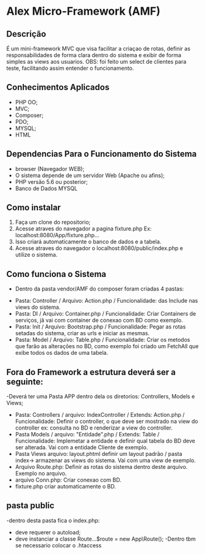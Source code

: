 # Alex Micro-Framework (AMF)

## Descrição 

É um mini-framework MVC que visa facilitar a criaçao de rotas, definir as responsabilidades de forma clara dentro do sistema e exibir de forma simples as views aos usuarios. OBS: foi feito um select de clientes para teste, facilitando assim entender o funcionamento.

## Conhecimentos Aplicados

* PHP OO;
* MVC;
* Composer;
* PDO;
* MYSQL;
* HTML


## Dependencias Para o Funcionamento do Sistema 

* browser (Navegador WEB);
* O sistema depende de um servidor Web (Apache ou afins);
* PHP versão 5.6 ou posterior;
* Banco de Dados MYSQL

## Como instalar

1. Faça um clone do repositorio;
2. Acesse atraves do navegador a pagina fixture.php Ex: localhost:8080/App/fixture.php...
3. Isso criará automaticamente o banco de dados e a tabela.
4. Acesse atraves do navegador o localhost:8080/public/index.php e utilize o sistema.

## Como funciona o Sistema

- Dentro da pasta vendor/AMF do composer foram criadas 4 pastas:
* Pasta: Controller / Arquivo: Action.php / Funcionalidade: das Include nas views do sistema.
* Pasta: DI / Arquivo: Container.php / Funcionalidade: Criar Containers de serviços, jã vai com container de conexao com BD como exemplo.
* Pasta: Init / Arquivo: Bootstrap.php / Funcionalidade: Pegar as rotas setadas do sistema, criar as urls e iniciar as mesmas.
* Pasta: Model / Arquivo: Table.php / Funcionalidade: Criar os metodos que farão as alterações no BD, como exemplo foi criado um FetchAll que exibe todos os dados de uma tabela.

## Fora do Framework a estrutura deverá ser a seguinte:
-Deverá ter uma Pasta APP dentro dela os diretorios: Controllers, Models e Views;
* Pasta: Controllers / arquivo: IndexController / Extends: Action.php / Funcionalidade: Definir o controller, o que deve ser mostrado na view do controller ex: consulta no BD e renderizar a view do controller. 
* Pasta Models / arquivo: "Entidade".php / Extends: Table / Funcionalidade: Implemetar a entidade e definir qual tabela do BD deve ser alterada. Vai com a entidade Cliente de exemplo.
* Pasta Views arquivo: layout.phtml definir um layout padrão / pasta index-> armazenar as views do sistema. Vai com uma view de exemplo.
* Arquivo Route.php: Definir as rotas do sistema dentro deste arquivo. Exemplo no arquivo.
* arquivo Conn.php: Criar conexao com BD.
* fixture.php criar automaticamente o BD.

## pasta public 
-dentro desta pasta fica o index.php:
* deve requerer o autoload;
* deve instanciar a classe Route...$route = new App\Route();
-Dentro tbm se necessario colocar o .htaccess







